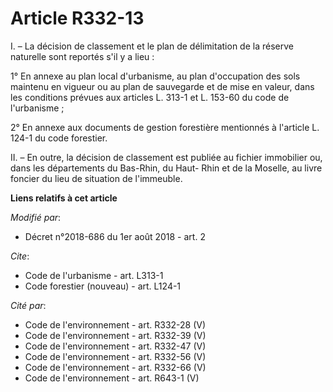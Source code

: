# Article R332-13

I. – La décision de classement et le plan de délimitation de la réserve naturelle sont reportés s'il y a lieu :

1° En annexe au plan local d'urbanisme, au plan d'occupation des sols maintenu en vigueur ou au plan de sauvegarde et de mise
en valeur, dans les conditions prévues aux articles L. 313-1 et L. 153-60 du code de l'urbanisme ;

2° En annexe aux documents de gestion forestière mentionnés à l'article L. 124-1 du code forestier.

II. – En outre, la décision de classement est publiée au fichier immobilier ou, dans les départements du Bas-Rhin, du Haut-
Rhin et de la Moselle, au livre foncier du lieu de situation de l'immeuble.

**Liens relatifs à cet article**

_Modifié par_:

  - Décret n°2018-686 du 1er août 2018 - art. 2

_Cite_:

  - Code de l'urbanisme - art. L313-1
  - Code forestier (nouveau) - art. L124-1

_Cité par_:

  - Code de l'environnement - art. R332-28 (V)
  - Code de l'environnement - art. R332-39 (V)
  - Code de l'environnement - art. R332-47 (V)
  - Code de l'environnement - art. R332-56 (V)
  - Code de l'environnement - art. R332-66 (V)
  - Code de l'environnement - art. R643-1 (V)
